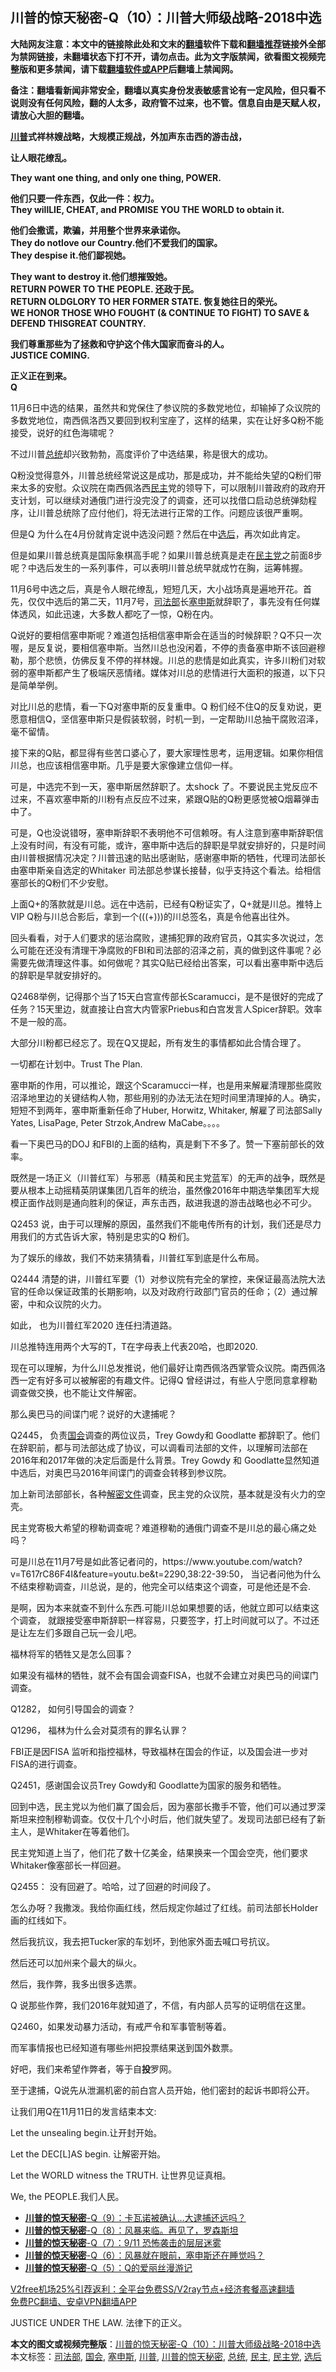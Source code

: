  <h2>川普的惊天秘密-Q（10）：川普大师级战略-2018中选</h2> <p class="notice"><b>大陆网友注意：本文中的链接除此处和文末的<a href="https://github.com/bannedbook/fanqiang" >翻墙</a>软件下载和<a href="https://github.com/killgcd/justmysocks/blob/master/README.md">翻墙推荐</a>链接外全部为禁网链接，未翻墙状态下打不开，请勿点击。此为文字版禁闻，欲看图文视频完整版和更多禁闻，请下载<a href="https://github.com/bannedbook/fanqiang">翻墙软件或APP</a>后翻墙上禁闻网。</p><p>备注：翻墙看新闻非常安全，翻墙以真实身份发表敏感言论有一定风险，但只看不说则没有任何风险，翻的人太多，政府管不过来，也不管。信息自由是天赋人权，请放心大胆的翻墙。</b></p>  <div class="entry"> <p><strong><a href="https://www.bannedbook.org/bnews/tag/%e5%b7%9d%e6%99%ae/" class="st_tag internal_tag" rel="tag" title="标签 川普 下的日志">川普</a>式祥林嫂战略，大规模正规战，外加声东击西的游击战，</strong></p> <p><strong>让人眼花缭乱。</strong></p> <p><strong>They want one thing, and only one thing, POWER.</strong></p> <p><strong>他们只要一件东西，仅此一件：权力。</strong><strong><br /> </strong><strong>They willLIE, CHEAT, and PROMISE YOU THE WORLD to obtain it.</strong></p> <p><strong>他们会撒谎，欺骗，并用整个世界来承诺你。</strong><strong><br /> </strong><strong>They do notlove our Country.</strong><strong>他们不爱我们的国家。</strong><strong><br /> They despise it.</strong><strong>他们鄙视她。</strong></p> <p><strong>They want to destroy it.</strong><strong>他们想摧毁她。</strong><strong><br /> RETURN POWER TO THE PEOPLE. </strong><strong>还政于民。</strong><strong><br /> </strong><strong>RETURN OLDGLORY TO HER FORMER STATE. </strong><strong>恢复她往日的荣光。</strong><strong><br /> WE HONOR THOSE WHO FOUGHT (&amp; CONTINUE TO FIGHT) TO SAVE &amp; DEFEND THISGREAT COUNTRY.</strong></p> <p><strong>我们尊重那些为了拯救和守护这个伟大国家而奋斗的人。</strong><strong><br /> JUSTICE COMING.</strong></p> <p><strong>正义正在到来。</strong><strong><br /> Q</strong></p> <p>11月6日中选的结果，虽然共和党保住了参议院的多数党地位，却输掉了众议院的多数党地位，南西佩洛西又要回到权利宝座了，这样的结果，实在让好多Q粉不能接受，说好的红色海啸呢？</p> <p></p> <p>不过川普<a href="https://www.bannedbook.org/bnews/tag/%e6%80%bb%e7%bb%9f/" class="st_tag internal_tag" rel="tag" title="标签 总统 下的日志">总统</a>却兴致勃勃，高度评价了中选结果，称是很大的成功。</p> <p>Q粉没觉得意外，川普总统经常说这是成功，那是成功，并不能给失望的Q粉们带来太多的安慰。众议院在南西佩洛西<a href="https://www.bannedbook.org/bnews/tag/%e6%b0%91%e4%b8%bb/" class="st_tag internal_tag" rel="tag" title="标签 民主 下的日志">民主</a>党的领导下，可以限制川普政府的政府开支计划，可以继续对通俄门进行没完没了的调查，还可以找借口启动总统弹劾程序，让川普总统除了应付他们，将无法进行正常的工作。问题应该很严重啊。</p> <p>但是Q 为什么在4月份就肯定说中选没问题？然后在中<a href="https://www.bannedbook.org/bnews/tag/%E9%80%89%E5%90%8E/" class="st_tag internal_tag" rel="tag" title="标签 选后 下的日志">选后</a>，再次如此肯定。</p> <p></p> <p>但是如果川普总统真是国际象棋高手呢？如果川普总统真是走在<a href="https://www.bannedbook.org/bnews/tag/%e6%b0%91%e4%b8%bb%e5%85%9a/" class="st_tag internal_tag" rel="tag" title="标签 民主党 下的日志">民主党</a>之前面8步呢？中选后发生的一系列事件，可以表明川普总统早就成竹在胸，运筹帏握。</p> <p>11月6号中选之后，真是令人眼花缭乱，短短几天，大小战场真是遍地开花。首先，仅仅中选后的第二天，11月7号，<a href="https://www.bannedbook.org/bnews/tag/%e5%8f%b8%e6%b3%95%e9%83%a8/" class="st_tag internal_tag" rel="tag" title="标签 司法部 下的日志">司法部</a>长<a href="https://www.bannedbook.org/bnews/tag/%E5%A1%9E%E7%94%B3%E6%96%AF/" class="st_tag internal_tag" rel="tag" title="标签 塞申斯 下的日志">塞申斯</a>就辞职了，事先没有任何媒体透风，如此迅速，大多数人都吃了一惊，Q粉在内。</p> <p>Q说好的要相信塞申斯呢？难道包括相信塞申斯会在适当的时候辞职？Q不只一次喔，是反复说，要相信塞申斯。当然川总也没闲着，不停的责备塞申斯不该回避穆勒，那个悲愤，仿佛反复不停的祥林嫂。川总的悲情是如此真实，许多川粉们对软弱的塞申斯都产生了极端厌恶情绪。媒体对川总的悲情进行大面积的报道，以下只是简单举例。</p> <p></p> <p></p> <p>对比川总的悲情，看一下Q对塞申斯的反复重申。Q 粉们经不住Q的反复劝说，更愿意相信Q，坚信塞申斯只是假装软弱，时机一到，一定帮助川总抽干腐败沼泽，毫不留情。</p>  <p></p> <p></p> <p></p> <p>接下来的Q贴，都显得有些苦口婆心了，要大家理性思考，运用逻辑。如果你相信川总，也应该相信塞申斯。几乎是要大家像建立信仰一样。</p> <p>可是，中选完不到一天，塞申斯居然辞职了。太shock 了。不要说民主党反应不过来，不喜欢塞申斯的川粉有点反应不过来，紧跟Q贴的Q粉更感觉被Q烟幕弹击中了。</p> <p>可是，Q也没说错呀，塞申斯辞职不表明他不可信赖呀。有人注意到塞申斯辞职信上没有时间，有没有可能，或许，塞申斯中选后的辞职是早就安排好的，只是时间由川普根据情况决定？川普迅速的贴出感谢贴，感谢塞申斯的牺牲，代理司法部长由塞申斯亲自选定的Whitaker 司法部总参谋长接替，似乎支持这个看法。给相信塞部长的Q粉们不少安慰。</p> <p>上面Q+的落款就是川总。远在中选前，已经有Q粉证实了，Q+就是川总。推特上VIP Q粉与川总合影后，拿到一个(((+)))的川总签名，真是令他喜出往外。</p> <p></p> <p>回头看看，对于人们要求的惩治腐败，逮捕犯罪的政府官员，Q其实多次说过，怎么可能在还没有清理干净腐败的FBI和司法部的沼泽之前，真的做到这件事呢？必需要先做清理这件事。如何做呢？其实Q贴已经给出答案，可以看出塞申斯中选后的辞职是早就安排好的。</p> <p>Q2468举例，记得那个当了15天白宫宣传部长Scaramucci，是不是很好的完成了任务？15天里边，就直接让白宫大内管家Priebus和白宫发言人Spicer辞职。效率不是一般的高。</p> <p>大部分川粉都已经忘了。现在Q又提起，所有发生的事情都如此合情合理了。</p> <p>一切都在计划中。Trust The Plan.</p> <p></p> <p>塞申斯的作用，可以推论，跟这个Scaramucci一样，也是用来解雇清理那些腐败沼泽地里边的关键结构人物，那些用别的办法无法在短时间里清理掉的人。确实，短短不到两年，塞申斯重新任命了Huber, Horwitz, Whitaker,  解雇了司法部Sally Yates, LisaPage, Peter Strzok,Andrew MaCabe。。。。</p> <p></p> <p>看一下奥巴马的DOJ 和FBI的上面的结构，真是剩下不多了。赞一下塞前部长的效率。</p> <p></p> <p>既然是一场正义（川普红军）与邪恶（精英和民主党蓝军）的无声的战争，既然是要从根本上动摇精英阴谋集团几百年的统治，虽然像2016年中期选举集团军大规模正面作战则是通向胜利的保证，声东击西，敌进我退的游击战略也必不可少。</p> <p>Q2453 说，由于可以理解的原因，虽然我们不能电传所有的计划，我们还是尽力用我们的方式告诉大家，特别是忠实的Q 粉们。</p> <p></p>  <p>为了娱乐的缘故，我们不妨来猜猜看，川普红军到底是什么布局。</p> <p>Q2444 清楚的讲，川普红军要（1）对参议院有完全的掌控，来保证最高法院大法官的任命以保证政策的长期影响，以及对政府行政部门官员的任命；（2）通过解密，中和众议院的火力。</p> <p>如此， 也为川普红军2020 连任扫清道路。</p> <p>川总推特连用两个大写的T，T在字母表上代表20哈，也即2020.</p> <p>现在可以理解，为什么川总发推说，他们最好让南西佩洛西掌管众议院。南西佩洛西一定有好多可以被解密的有趣文件。记得Q 曾经讲过，有些人宁愿同意拿穆勒调查做交换，也不能让文件解密。</p> <p></p> <p>那么奥巴马的间谍门呢？说好的大逮捕呢？</p> <p>Q2445， 负责<a href="https://www.bannedbook.org/bnews/tag/%e5%9b%bd%e4%bc%9a/" class="st_tag internal_tag" rel="tag" title="标签 国会 下的日志">国会</a>调查的两位议员，Trey Gowdy和 Goodlatte 都辞职了。他们在辞职前，都与司法部达成了协议，可以调看司法部的文件，以理解司法部在2016年和2017年做的决定后面是什么背景。Trey Gowdy 和 Goodlatte显然知道中选后，对奥巴马2016年间谍门的调查会转移到参议院。</p> <p>加上新司法部部长，各种<span class='wp_keywordlink'><a href="https://www.bannedbook.org/forum34/" title="中共内部文件 中共保密文件 解密文件" target="_blank">解密文件</a></span>调查，民主党的众议院，基本就是没有火力的空壳。</p> <p></p> <p>民主党寄极大希望的穆勒调查呢？难道穆勒的通俄门调查不是川总的最心痛之处吗？</p> <p>可是川总在11月7号是如此答记者问的，https://www.youtube.com/watch?v=T617rC86F4I&amp;feature=youtu.be&amp;t=2290,38:22-39:50， 当记者问他为什么不结束穆勒调查，川总说，是的，他完全可以结束这个调查，可是他还是不会.</p> <p>是啊，因为本来就查不到什么东西.可能川总如果想要的话，他就立即可以结束这个调查， 就跟接受塞申斯辞职一样容易，只要签字，打上时间就可以了。不过还是让左左们多跟自己玩一会儿吧。</p> <p>福林将军的牺牲又是怎么回事？</p> <p>如果没有福林的牺牲，就不会有国会调查FISA，也就不会建立对奥巴马的间谍门调查。</p> <p>Q1282， 如何引导国会的调查？</p> <p>Q1296， 福林为什么会对莫须有的罪名认罪？</p> <p></p> <p>FBI正是因FISA 监听和指控福林，导致福林在国会的作证，以及国会进一步对FISA的进行调查。</p> <p>Q2451，感谢国会议员Trey Gowdy和 Goodlatte为国家的服务和牺牲。</p>  <p>回到中选，民主党以为他们赢了国会后，因为塞部长撒手不管，他们可以通过罗深斯坦来控制穆勒调查。仅仅十几个小时后，他们就失望了。发现司法部已经有了新主人，是Whitaker在等着他们。</p> <p>民主党知道上当了，他们花了数十亿美金，结果换来一个国会空壳，他们要求Whitaker像塞部长一样回避。</p> <p>Q2455： 没有回避了。哈哈，过了回避的时间段了。</p> <p></p> <p>怎么办呀？我撒泼。我给你画红线，然后规定你越过了红线。前司法部长Holder 画的红线如下。</p> <p></p> <p>然后我抗议，我去把Tucker家的车划坏，到他家外面去喊口号抗议。</p> <p>然后还可以加州来个最大的纵火。</p> <p>然后，我作弊，我多出很多选票。</p> <p>Q 说那些作弊，我们2016年就知道了，不信，有内部人员写的证明信在这里。</p> <p></p> <p>Q2460，如果发动暴力活动，有戒严令和军事管制等着。</p> <p>而军事情报也已经知道有哪些州把投票结果送到国外数票。</p> <p>好吧，我们来希望作弊者，等于自<strong>投</strong>罗网。</p> <p>至于逮捕，Q说先从泄漏机密的前白宫人员开始，他们密封的起诉书即将公开。</p> <p></p> <p>让我们用Q在11月11日的发言结束本文:</p> <p>Let the unsealing begin.让开封开始。</p> <p>Let the DEC[L]AS begin. 让解密开始。</p> <p>Let the WORLD witness the TRUTH. 让世界见证真相。</p>  <p>We, the PEOPLE.我们人民。</p> <ul class='op-related-articles' title='相关阅读'> <li><a href='https://www.bannedbook.org/bnews/comments/20201220/1451542.html' target='_blank'><b>川普的惊天秘密</b>-Q（9）：卡瓦诺被确认…大逮捕还远吗？</a></li> <li><a href='https://www.bannedbook.org/bnews/comments/20201220/1451533.html' target='_blank'><b>川普的惊天秘密</b>-Q（8）：风暴来临。再见了，罗森斯坦</a></li> <li><a href='https://www.bannedbook.org/bnews/comments/20201220/1451520.html' target='_blank'><b>川普的惊天秘密</b>-Q（7）：9/11 恐怖袭击的层层迷雾</a></li> <li><a href='https://www.bannedbook.org/bnews/comments/20201220/1451491.html' target='_blank'><b>川普的惊天秘密</b>-Q（6）：风暴就在眼前，塞申斯还在睡觉吗？</a></li> <li><a href='https://www.bannedbook.org/bnews/comments/20201220/1451481.html' target='_blank'><b>川普的惊天秘密</b>-Q（5）：Q的爱丽丝漫游记</a></li> </ul> <p class="texttj"> <a href="https://www.bannedbook.org/forum23/topic22702.html" target="_blank">V2free机场25%引荐返利：全平台免费SS/V2ray节点+经济套餐高速翻墙</a><br/> <a href="https://github.com/bannedbook/fanqiang/wiki/%E7%A6%81%E9%97%BB%E7%BD%91%E5%AE%89%E5%8D%93%E7%BF%BB%E5%A2%99%E6%96%B0%E9%97%BBAPP" target="_blank">免费PC翻墙、安卓VPN翻墙APP</a></p><p>JUSTICE UNDER THE LAW. 法律下的正义。</p><a name='sharetosocial'></a>       <div><b>本文的图文或视频完整版</b>：<a href='https://www.bannedbook.org/bnews/comments/20201220/1451554.html'>川普的惊天秘密-Q（10）：川普大师级战略-2018中选</a></div>  </div><!--END ENTRY--> <div class="postfooter"> <div>本文标签：<a href="https://www.bannedbook.org/bnews/tag/%e5%8f%b8%e6%b3%95%e9%83%a8/" rel="tag">司法部</a>, <a href="https://www.bannedbook.org/bnews/tag/%e5%9b%bd%e4%bc%9a/" rel="tag">国会</a>, <a href="https://www.bannedbook.org/bnews/tag/%E5%A1%9E%E7%94%B3%E6%96%AF/" rel="tag">塞申斯</a>, <a href="https://www.bannedbook.org/bnews/tag/%e5%b7%9d%e6%99%ae/" rel="tag">川普</a>, <a href="https://www.bannedbook.org/bnews/tag/%e5%b7%9d%e6%99%ae%e7%9a%84%e6%83%8a%e5%a4%a9%e7%a7%98%e5%af%86/" rel="tag">川普的惊天秘密</a>, <a href="https://www.bannedbook.org/bnews/tag/%e6%80%bb%e7%bb%9f/" rel="tag">总统</a>, <a href="https://www.bannedbook.org/bnews/tag/%e6%b0%91%e4%b8%bb/" rel="tag">民主</a>, <a href="https://www.bannedbook.org/bnews/tag/%e6%b0%91%e4%b8%bb%e5%85%9a/" rel="tag">民主党</a>, <a href="https://www.bannedbook.org/bnews/tag/%E9%80%89%E5%90%8E/" rel="tag">选后</a></div>  </div><!--END POSTFOOTER--> 